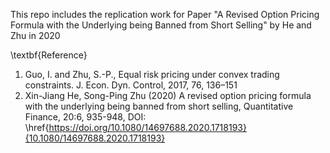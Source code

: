 This repo includes the replication work for Paper "A Revised Option Pricing Formula with the Underlying being Banned from Short Selling" by He and Zhu in 2020

\textbf{Reference}
1. Guo, I. and Zhu, S.-P., Equal risk pricing under convex trading constraints. J. Econ. Dyn. Control, 2017, 76, 136–151
2. Xin-Jiang He, Song-Ping Zhu (2020) A revised option pricing formula with the underlying being banned from short selling, Quantitative Finance, 20:6, 935-948, DOI: \href{https://doi.org/10.1080/14697688.2020.1718193}{10.1080/14697688.2020.1718193}
